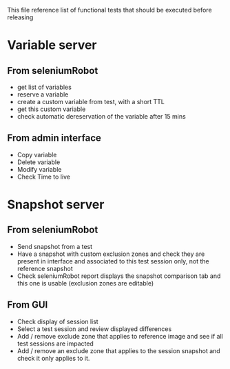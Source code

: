 This file reference list of functional tests that should be executed before releasing

# Variable server #

## From seleniumRobot ##

- get list of variables
- reserve a variable
- create a custom variable from test, with a short TTL
- get this custom variable
- check automatic dereservation of the variable after 15 mins

## From admin interface ##

- Copy variable
- Delete variable
- Modify variable
- Check Time to live

# Snapshot server #

## From seleniumRobot ##

- Send snapshot from a test
- Have a snapshot with custom exclusion zones and check they are present in interface and associated to this test session only, not the reference snapshot
- Check seleniumRobot report displays the snapshot comparison tab and this one is usable (exclusion zones are editable)

## From GUI ##

- Check display of session list
- Select a test session and review displayed differences
- Add / remove exclude zone that applies to reference image and see if all test sessions are impacted
- Add / remove an exclude zone that applies to the session snapshot and check it only applies to it.